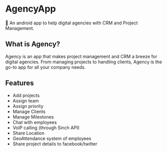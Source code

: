 # AgencyApp
📱 An android app to help digital agencies with CRM and Project Management.

## What is Agency?
Agency is an app that makes project management and CRM a breeze for digital agencies. From managing projects to handling clients, Agency is the go-to app for all your company needs.


## Features
- Add projects
- Assign team
- Assign priority
- Manage Clients
- Manage Milestones
- Chat with employees
- VoIP calling (through Sinch API)
- Share Location
- GeoAttendance system of employees
- Share project details to facebook/twitter
